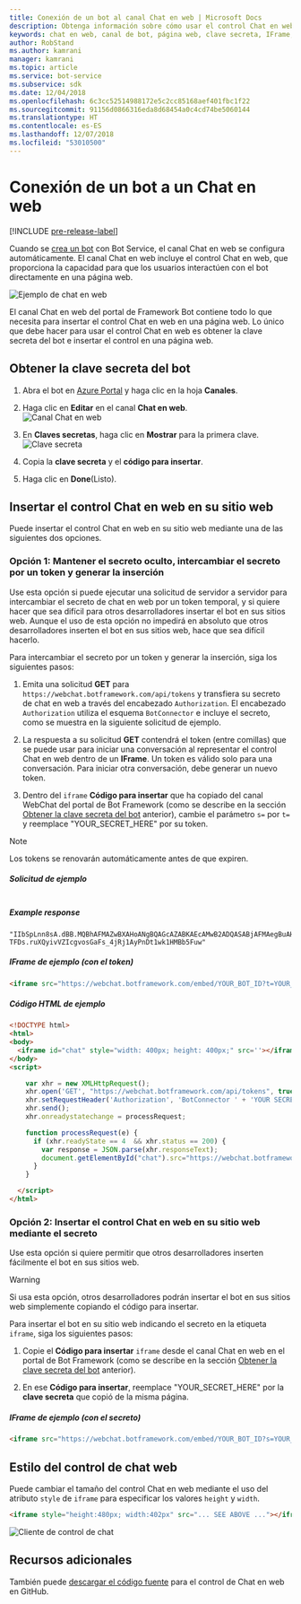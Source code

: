 ```yaml
---
title: Conexión de un bot al canal Chat en web | Microsoft Docs
description: Obtenga información sobre cómo usar el control Chat en web en la página web para un bot conectado al canal Chat en web.
keywords: chat en web, canal de bot, página web, clave secreta, IFrame, HTML
author: RobStand
ms.author: kamrani
manager: kamrani
ms.topic: article
ms.service: bot-service
ms.subservice: sdk
ms.date: 12/04/2018
ms.openlocfilehash: 6c3cc52514988172e5c2cc85168aef401fbc1f22
ms.sourcegitcommit: 91156d0866316eda8d68454a0c4cd74be5060144
ms.translationtype: HT
ms.contentlocale: es-ES
ms.lasthandoff: 12/07/2018
ms.locfileid: "53010500"
---
```

# <a name="connect-a-bot-to-web-chat"></a>Conexión de un bot a un Chat en web

[!INCLUDE [pre-release-label](./includes/pre-release-label.md)]

Cuando se [crea un bot](bot-service-quickstart.md) con Bot Service, el canal Chat en web se configura automáticamente. El canal Chat en web incluye el control Chat en web, que proporciona la capacidad para que los usuarios interactúen con el bot directamente en una página web.

![Ejemplo de chat en web](./media/bot-service-channel-webchat/create-a-bot.png)

El canal Chat en web del portal de Framework Bot contiene todo lo que necesita para insertar el control Chat en web en una página web. Lo único que debe hacer para usar el control Chat en web es obtener la clave secreta del bot e insertar el control en una página web.

## <a id="step-1"></a> Obtener la clave secreta del bot

1. Abra el bot en [Azure Portal](http://portal.azure.com) y haga clic en la hoja **Canales**.

2. Haga clic en **Editar** en el canal **Chat en web**.  
![Canal Chat en web](./media/bot-service-channel-webchat/bot-service-channel-list.png)

3. En **Claves secretas**, haga clic en **Mostrar** para la primera clave.  
![Clave secreta](./media/bot-service-channel-webchat/secret-key.png)

4. Copia la **clave secreta** y el **código para insertar**.

5. Haga clic en **Done**(Listo).

## <a name="embed-the-web-chat-control-in-your-website"></a>Insertar el control Chat en web en su sitio web

Puede insertar el control Chat en web en su sitio web mediante una de las siguientes dos opciones.

### <a name="option-1---keep-your-secret-hidden-exchange-your-secret-for-a-token-and-generate-the-embed"></a>Opción 1: Mantener el secreto oculto, intercambiar el secreto por un token y generar la inserción

Use esta opción si puede ejecutar una solicitud de servidor a servidor para intercambiar el secreto de chat en web por un token temporal, y si quiere hacer que sea difícil para otros desarrolladores insertar el bot en sus sitios web. Aunque el uso de esta opción no impedirá en absoluto que otros desarrolladores inserten el bot en sus sitios web, hace que sea difícil hacerlo.

Para intercambiar el secreto por un token y generar la inserción, siga los siguientes pasos:

1. Emita una solicitud **GET** para `https://webchat.botframework.com/api/tokens` y transfiera su secreto de chat en web a través del encabezado `Authorization`. El encabezado `Authorization` utiliza el esquema `BotConnector` e incluye el secreto, como se muestra en la siguiente solicitud de ejemplo.

2. La respuesta a su solicitud **GET** contendrá el token (entre comillas) que se puede usar para iniciar una conversación al representar el control Chat en web dentro de un **IFrame**. Un token es válido solo para una conversación. Para iniciar otra conversación, debe generar un nuevo token.

3. Dentro del `iframe` **Código para insertar** que ha copiado del canal WebChat del portal de Bot Framework (como se describe en la sección [Obtener la clave secreta del bot](#step-1) anterior), cambie el parámetro `s=` por `t=` y reemplace "YOUR_SECRET_HERE" por su token.

> [!NOTE]
> Los tokens se renovarán automáticamente antes de que expiren. 

##### <a name="example-request"></a>Solicitud de ejemplo

```requestGET https://webchat.botframework.com/api/tokens Authorization: BotConnector YOUR_SECRET_HERE
```

##### Example response 

```response
"IIbSpLnn8sA.dBB.MQBhAFMAZwBXAHoANgBQAGcAZABKAEcAMwB2ADQASABjAFMAegBuAHYANwA.bbguxyOv0gE.cccJjH-TFDs.ruXQyivVZIcgvosGaFs_4jRj1AyPnDt1wk1HMBb5Fuw"
```

##### <a name="example-iframe-using-token"></a>IFrame de ejemplo (con el token)

```html
<iframe src="https://webchat.botframework.com/embed/YOUR_BOT_ID?t=YOUR_TOKEN_HERE"></iframe>
```

##### <a name="example-html-code"></a>Código HTML de ejemplo
```html
<!DOCTYPE html>
<html>
<body>
  <iframe id="chat" style="width: 400px; height: 400px;" src=''></iframe>
</body>
<script>

    var xhr = new XMLHttpRequest();
    xhr.open('GET', "https://webchat.botframework.com/api/tokens", true);
    xhr.setRequestHeader('Authorization', 'BotConnector ' + 'YOUR SECRET HERE');
    xhr.send();
    xhr.onreadystatechange = processRequest;

    function processRequest(e) {
      if (xhr.readyState == 4  && xhr.status == 200) {
        var response = JSON.parse(xhr.responseText);
        document.getElementById("chat").src="https://webchat.botframework.com/embed/lucas-direct-line?t="+response
      }
    }

  </script>
</html>
```

### <a id="option-2"></a> Opción 2: Insertar el control Chat en web en su sitio web mediante el secreto

Use esta opción si quiere permitir que otros desarrolladores inserten fácilmente el bot en sus sitios web. 

> [!WARNING]
> Si usa esta opción, otros desarrolladores podrán insertar el bot en sus sitios web simplemente copiando el código para insertar.

Para insertar el bot en su sitio web indicando el secreto en la etiqueta `iframe`, siga los siguientes pasos:

1. Copie el **Código para insertar** `iframe` desde el canal Chat en web en el portal de Bot Framework (como se describe en la sección [Obtener la clave secreta del bot](#step-1) anterior).

2. En ese **Código para insertar**, reemplace "YOUR_SECRET_HERE" por la **clave secreta** que copió de la misma página.

##### <a name="example-iframe-using-secret"></a>IFrame de ejemplo (con el secreto)

```html
<iframe src="https://webchat.botframework.com/embed/YOUR_BOT_ID?s=YOUR_SECRET_HERE"></iframe>
```

## <a name="style-the-web-chat-control"></a>Estilo del control de chat web

Puede cambiar el tamaño del control Chat en web mediante el uso del atributo `style` de `iframe` para especificar los valores `height` y `width`.

```html
<iframe style="height:480px; width:402px" src="... SEE ABOVE ..."></iframe>
```

![Cliente de control de chat](./media/chatwidget-client.png)

## <a name="additional-resources"></a>Recursos adicionales

También puede [descargar el código fuente](https://aka.ms/BotFramework-WebChat-V4) para el control de Chat en web en GitHub.
